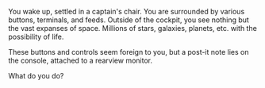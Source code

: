 You wake up, settled in a captain's chair.
You are surrounded by various buttons, terminals, and feeds.
Outside of the cockpit, you see nothing but the vast expanses of space.
Millions of stars, galaxies, planets, etc. with the possibility of life.

These buttons and controls seem foreign to you, but a post-it note
lies on the console, attached to a rearview monitor.

What do you do?